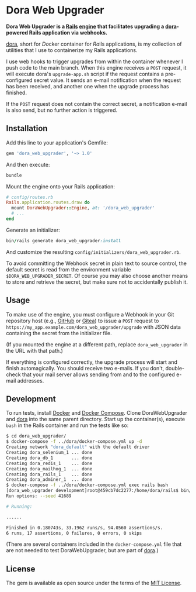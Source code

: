 # Dora Web Upgrader

**Dora Web Upgrader is a [Rails] [engine] that facilitates upgrading a
[dora]-powered Rails application via webhooks.**

[dora], short for *Do*cker container for *Ra*ils applications, is my
collection of utilities that I use to containerize my Rails applications.

I use web hooks to trigger upgrades from within the container whenever I push
code to the main branch. When this engine receives a `POST` request, it will
execute dora's `upgrade-app.sh` script if the request contains a pre-configured
secret value. It sends an e-mail notification when the request has been received,
and another one when the upgrade process has finished.

If the `POST` request does not contain the correct secret, a notification
e-mail is also send, but no further action is triggered.

## Installation

Add this line to your application's Gemfile:

```ruby
gem 'dora_web_upgrader', '~> 1.0'
```

And then execute:

```bash
bundle
```

Mount the engine onto your Rails application:

```ruby
# config/routes.rb
Rails.application.routes.draw do
  mount DoraWebUpgrader::Engine, at: '/dora_web_upgrader'
  # ...
end
```

Generate an initializer:

```ruby
bin/rails generate dora_web_upgrader:install
```

And customize the resulting `config/initializers/dora_web_upgrader.rb`.

To avoid committing the Webhook secret in plain text to source control, the
default secret is read from the environment variable `$DORA_WEB_UPGRADER_SECRET`.
Of course you may also choose another means to store and retrieve the secret,
but make sure not to accidentally publish it.

## Usage

To make use of the engine, you must configure a Webhook in your Git repository
host (e.g., [GitHub] or [Gitea]) to issue a `POST` request to
`https://my_app.example.com/dora_web_upgrader/upgrade` with JSON data containing
the secret from the initializer file.

(If you mounted the engine at a different path, replace `dora_web_upgrader` in
the URL with that path.)

If everything is configured correctly, the upgrade process will start and finish
automagically. You should receive two e-mails. If you don't, double-check that
your mail server allows sending from and to the configured e-mail addresses.

## Development

To run tests, install [Docker] and [Docker Compose]. Clone DoraWebUpgrader and
[dora] into the same parent directory. Start up the container(s), execute `bash`
in the Rails container and run the tests like so:

```bash
$ cd dora_web_upgrader/
$ docker-compose -f ../dora/docker-compose.yml up -d
Creating network "dora_default" with the default driver
Creating dora_selenium_1 ... done
Creating dora_db_1       ... done
Creating dora_redis_1    ... done
Creating dora_mailhog_1  ... done
Creating dora_rails_1    ... done
Creating dora_adminer_1  ... done
$ docker-compose -f ../dora/docker-compose.yml exec rails bash
[dora_web_upgrader development]root@459cb7dc2277:/home/dora/rails$ bin/rails test
Run options: --seed 41689

# Running:

......

Finished in 0.180743s, 33.1962 runs/s, 94.0560 assertions/s.
6 runs, 17 assertions, 0 failures, 0 errors, 0 skips
```

(There are several containers included in the `docker-compose.yml` file that
are not needed to test DoraWebUpgrader, but are part of [dora].)

## License

The gem is available as open source under the terms of the [MIT License](https://opensource.org/licenses/MIT).

[docker]: https://docs.docker.com/engine/install/ubuntu/
[docker compose]: https://docs.docker.com/compose/install/
[dora]: https://github.com/bovender/dora
[engine]: https://guides.rubyonrails.org/engines.html
[gitea]: https://gitea.io
[github]: https://github.com
[Rails]: https://rubyonrails.org
